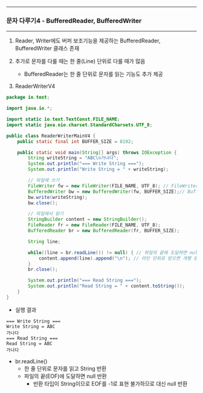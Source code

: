 -----
### 문자 다루기4 - BufferedReader, BufferedWriter
-----
1. Reader, Writer에도 버퍼 보조기능을 제공하는 BufferedReader, BufferedWriter 클래스 존재
2. 추가로 문자를 다룰 때는 한 줄(Line) 단위로 다룰 때가 많음
   - BufferedReader는 한 줄 단위로 문자를 읽는 기능도 추가 제공

3. ReaderWriterV4
```java
package io.text;

import java.io.*;

import static io.text.TextConst.FILE_NAME;
import static java.nio.charset.StandardCharsets.UTF_8;

public class ReaderWriterMainV4 {
    public static final int BUFFER_SIZE = 8192;

    public static void main(String[] args) throws IOException {
        String writeString = "ABC\n가나다";
        System.out.println("=== Write String ===");
        System.out.println("Write String = " + writeString);

        // 파일에 쓰기
        FileWriter fw = new FileWriter(FILE_NAME, UTF_8); // FileWriter(File_name, Charset)
        BufferedWriter bw = new BufferedWriter(fw, BUFFER_SIZE);// BufferedWriter(FileWriter, Buffer_size)
        bw.write(writeString);
        bw.close();

        // 파일에서 읽기
        StringBuilder content = new StringBuilder();
        FileReader fr = new FileReader(FILE_NAME, UTF_8);
        BufferedReader br = new BufferedReader(fr, BUFFER_SIZE);

        String line;

        while((line = br.readLine()) != null) { // 파일의 끝에 도달하면 null 반환
            content.append(line).append("\n"); // 라인 단위로 받으면 개행 문자 제거되므로 추가
        }
        br.close();

        System.out.println("=== Read String ===");
        System.out.println("Read String = " + content.toString());
    }
}
```

  - 실행 결과
```
=== Write String ===
Write String = ABC
가나다
=== Read String ===
Read String = ABC
가나다
```

  - br.readLine()
    + 한 줄 단위로 문자를 읽고 String 반환
    + 파일의 끝(EOF)에 도달하면 null 반환
      * 반환 타입이 String이므로 EOF를 -1로 표현 불가하므로 대신 null 반환
      
